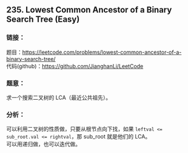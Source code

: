 ## 235. Lowest Common Ancestor of a Binary Search Tree (Easy)

### **链接**：
题目：https://leetcode.com/problems/lowest-common-ancestor-of-a-binary-search-tree/  
代码(github)：https://github.com/JianghanLi/LeetCode

### **题意**：

求一个搜索二叉树的 LCA（最近公共祖先）。

### **分析**：

可以利用二叉树的性质做，只要从根节点向下找，如果 `leftval <= sub_root.val <= rightval`，那 sub_root 就是他们的 LCA。  
可以用递归做，也可以迭代做。  

